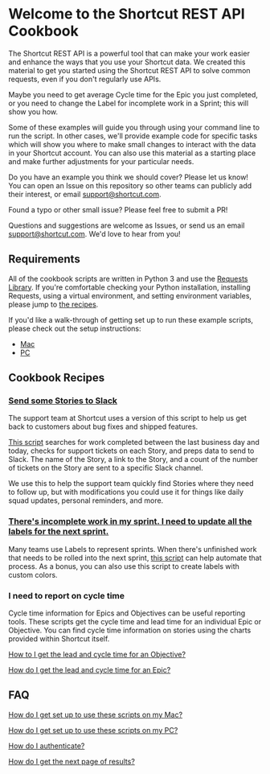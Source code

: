 # Welcome to the Shortcut REST API Cookbook

The Shortcut REST API is a powerful tool that can make your work easier and enhance the ways that you use your Shortcut data.
We created this material to get you started using the Shortcut REST API to solve common requests, even if you don't regularly use APIs.

Maybe you need to get average Cycle time for the Epic you just completed, or you need to change the Label for incomplete work in a Sprint; this will show you how.

Some of these examples will guide you through using your command line to run the script. In other cases, we'll provide example code for specific tasks which will show you where to make small changes to interact with the data in your Shortcut account. You can also use this material as a starting place and make further adjustments for your particular needs.

Do you have an example you think we should cover? Please let us know! You can open an Issue on this repository so other teams can publicly add their interest, or email support@shortcut.com.

Found a typo or other small issue? Please feel free to submit a PR!

Questions and suggestions are welcome as Issues, or send us an email support@shortcut.com. We'd love to hear from you!

## Requirements

All of the cookbook scripts are written in Python 3 and use the [Requests Library](http://docs.python-requests.org/en/master/).
If you're comfortable checking your Python installation, installing Requests, using a virtual environment, and setting environment variables, please jump to [the recipes](#cookbook-recipes).

If you'd like a walk-through of getting set up to run these example scripts, please check out the setup instructions:
- [Mac](https://github.com/useshortcut/api-cookbook/blob/main/set-up-instructions.md)
- [PC](https://github.com/useshortcut/api-cookbook/blob/main/windows-set-up-instructions.md)

## Cookbook Recipes

### [Send some Stories to Slack](https://github.com/useshortcut/api-cookbook/tree/main/stories-to-slack)

The support team at Shortcut uses a version of this script to help us get back to customers about bug fixes and shipped features.

[This script](https://github.com/useshortcut/api-cookbook/tree/main/stories-to-slack) searches for work completed between the last business day and today, checks for support tickets on each Story, and preps data to send to Slack. The name of the Story, a link to the Story, and a count of the number of tickets on the Story are sent to a specific Slack channel.

We use this to help the support team quickly find Stories where they need to follow up, but with modifications you could use it for things like daily squad updates, personal reminders, and more.

### [There's incomplete work in my sprint. I need to update all the labels for the next sprint.](https://github.com/useshortcut/api-cookbook/tree/main/change-label)

Many teams use Labels to represent sprints. When there's unfinished work that needs to be rolled into the next sprint, [this script](https://github.com/useshortcut/api-cookbook/tree/main/change-label) can help automate that process. As a bonus, you can also use this script to create labels with custom colors.

### I need to report on cycle time

Cycle time information for Epics and Objectives can be useful reporting tools. These scripts get the cycle time and lead time for an individual Epic or Objective. You can find cycle time information on stories using the charts provided within Shortcut itself.

[How to I get the lead and cycle time for an Objective?](https://github.com/useshortcut/api-cookbook/tree/main/kanban-metrics/objective_metrics.py)

[How do I get the lead and cycle time for an Epic?](https://github.com/useshortcut/api-cookbook/tree/main/kanban-metrics/epic_metrics.py)

## FAQ

[How do I get set up to use these scripts on my Mac?](https://github.com/useshortcut/api-cookbook/blob/main/set-up-instructions.md)

[How do I get set up to use these scripts on my PC?](https://github.com/useshortcut/api-cookbook/blob/main/windows-set-up-instructions.md)

[How do I authenticate?](https://github.com/useshortcut/api-cookbook/blob/main/Authentication.md)

[How do I get the next page of results?](https://github.com/useshortcut/api-cookbook/blob/main/Pagination.md)
